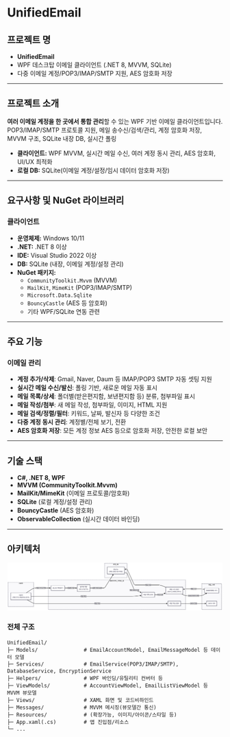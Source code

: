 # UnifiedEmail

## 프로젝트 명
- **UnifiedEmail**
- WPF 데스크탑 이메일 클라이언트 (.NET 8, MVVM, SQLite)
- 다중 이메일 계정/POP3/IMAP/SMTP 지원, AES 암호화 저장

---

## 프로젝트 소개

**여러 이메일 계정을 한 곳에서 통합 관리**할 수 있는 WPF 기반 이메일 클라이언트입니다.  
POP3/IMAP/SMTP 프로토콜 지원, 메일 송수신/검색/관리, 계정 암호화 저장,  
MVVM 구조, SQLite 내장 DB, 실시간 폴링

- **클라이언트:** WPF MVVM, 실시간 메일 수신, 여러 계정 동시 관리, AES 암호화, UI/UX 최적화  
- **로컬 DB:** SQLite(이메일 계정/설정/임시 데이터 암호화 저장)

---

## 요구사항 및 NuGet 라이브러리

### 클라이언트
- **운영체제:** Windows 10/11
- **.NET:** .NET 8 이상
- **IDE:** Visual Studio 2022 이상
- **DB:** SQLite (내장, 이메일 계정/설정 관리)
- **NuGet 패키지:**
  - `CommunityToolkit.Mvvm` (MVVM)
  - `MailKit`, `MimeKit` (POP3/IMAP/SMTP)
  - `Microsoft.Data.Sqlite`
  - `BouncyCastle` (AES 등 암호화)
  - 기타 WPF/SQLite 연동 관련

---

## 주요 기능

### 이메일 관리
- **계정 추가/삭제**: Gmail, Naver, Daum 등 IMAP/POP3 SMTP 자동 셋팅 지원
- **실시간 메일 수신/발신**: 폴링 기반, 새로운 메일 자동 표시
- **메일 목록/상세**: 폴더별(받은편지함, 보낸편지함 등) 분류, 첨부파일 표시
- **메일 작성/첨부**: 새 메일 작성, 첨부파일, 이미지, HTML 지원
- **메일 검색/정렬/필터**: 키워드, 날짜, 발신자 등 다양한 조건
- **다중 계정 동시 관리**: 계정별/전체 보기, 전환
- **AES 암호화 저장**: 모든 계정 정보 AES 등으로 암호화 저장, 안전한 로컬 보안

---

## 기술 스택

- **C#, .NET 8, WPF**
- **MVVM (CommunityToolkit.Mvvm)**
- **MailKit/MimeKit** (이메일 프로토콜/암호화)
- **SQLite** (로컬 계정/설정 관리)
- **BouncyCastle** (AES 암호화)
- **ObservableCollection** (실시간 데이터 바인딩)

---

## 아키텍처

![아키텍쳐](Screenshots/EmailArchitecture.png)

### 전체 구조
```plaintext
UnifiedEmail/
├─ Models/               # EmailAccountModel, EmailMessageModel 등 데이터 모델
├─ Services/             # EmailService(POP3/IMAP/SMTP), DatabaseService, EncryptionService
├─ Helpers/              # WPF 바인딩/유틸리티 컨버터 등
├─ ViewModels/           # AccountViewModel, EmailListViewModel 등 MVVM 뷰모델
├─ Views/                # XAML 화면 및 코드비하인드
├─ Messages/             # MVVM 메시징(뷰모델간 통신)
├─ Resources/            # (확장가능, 이미지/아이콘/스타일 등)
├─ App.xaml(.cs)         # 앱 진입점/리소스
└─ ...
